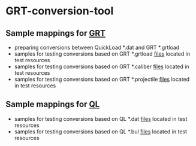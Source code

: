 # GRT-conversion-tool

## Sample mappings for [GRT](https://grtools.de)

- preparing conversions between QuickLoad *.dat and GRT *.grtload
- samples for testing conversions based on GRT *.grtload [files](https://github.com/slavino/GRT-conversion-tool/tree/main/src/test/resources/grt/grtload) located in test resources
- samples for testing conversions based on GRT *.caliber [files](https://github.com/slavino/GRT-conversion-tool/tree/main/src/test/resources/grt/caliber) located in test resources
- samples for testing conversions based on GRT *.projectile [files](https://github.com/slavino/GRT-conversion-tool/tree/main/src/test/resources/grt/projectile) located in test resources

## Sample mappings for [QL](http://quickload.co.uk)

- samples for testing conversions based on QL *.dat [files](https://github.com/slavino/GRT-conversion-tool/tree/main/src/test/resources/quickload/dat) located in test resources
- samples for testing conversions based on QL *.bul [files](https://github.com/slavino/GRT-conversion-tool/tree/main/src/test/resources/quickload/bul) located in test resources
